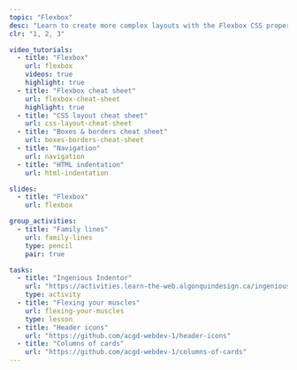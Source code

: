 ```yaml
---
topic: "Flexbox"
desc: "Learn to create more complex layouts with the Flexbox CSS properties."
clr: "1, 2, 3"

video_tutorials:
  - title: "Flexbox"
    url: flexbox
    videos: true
    highlight: true
  - title: "Flexbox cheat sheet"
    url: flexbox-cheat-sheet
    highlight: true
  - title: "CSS layout cheat sheet"
    url: css-layout-cheat-sheet
  - title: "Boxes & borders cheat sheet"
    url: boxes-borders-cheat-sheet
  - title: "Navigation"
    url: navigation
  - title: "HTML indentation"
    url: html-indentation

slides:
  - title: "Flexbox"
    url: flexbox

group_activities:
  - title: "Family lines"
    url: family-lines
    type: pencil
    pair: true

tasks:
  - title: "Ingenious Indentor"
    url: "https://activities.learn-the-web.algonquindesign.ca/ingenious-indentor/"
    type: activity
  - title: "Flexing your muscles"
    url: flexing-your-muscles
    type: lesson
  - title: "Header icons"
    url: "https://github.com/acgd-webdev-1/header-icons"
  - title: "Columns of cards"
    url: "https://github.com/acgd-webdev-1/columns-of-cards"
---
```

